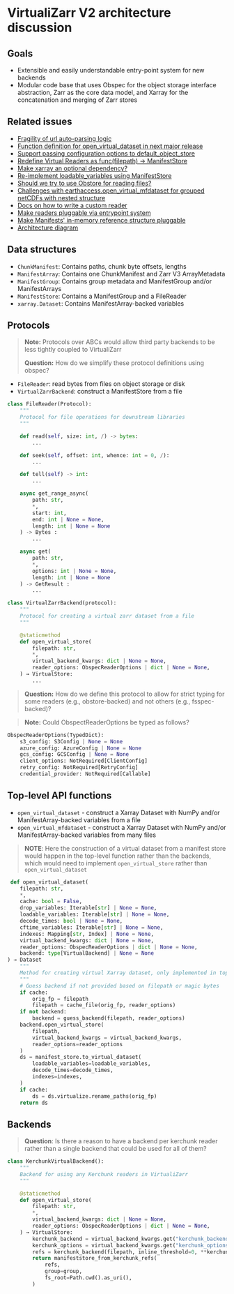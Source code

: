 # VirtualiZarr V2 architecture discussion

## Goals

- Extensible and easily understandable entry-point system for new backends
- Modular code base that uses Obspec for the object storage interface abstraction, Zarr as the core data model, and Xarray for the concatenation and merging of Zarr stores

## Related issues

- [Fragility of url auto-parsing logic](https://github.com/zarr-developers/VirtualiZarr/issues/561)
- [Function definition for open_virtual_dataset in next major release](https://github.com/zarr-developers/VirtualiZarr/issues/553)
- [Support passing configuration options to default_object_store](https://github.com/zarr-developers/VirtualiZarr/issues/559)
- [Redefine Virtual Readers as func(filepath) -> ManifestStore](https://github.com/zarr-developers/VirtualiZarr/issues/498)
- [Make xarray an optional dependency?](https://github.com/zarr-developers/VirtualiZarr/issues/521)
- [Re-implement loadable_variables using ManifestStore ](https://github.com/zarr-developers/VirtualiZarr/issues/473)
- [Should we try to use Obstore for reading files?](https://github.com/zarr-developers/VirtualiZarr/issues/476)
- [Challenges with earthaccess.open_virtual_mfdataset for grouped netCDFs with nested structure](https://github.com/zarr-developers/VirtualiZarr/issues/487)
- [Docs on how to write a custom reader](https://github.com/zarr-developers/VirtualiZarr/issues/452)
- [Make readers pluggable via entrypoint system](https://github.com/zarr-developers/VirtualiZarr/issues/245)
- [Make Manifests' in-memory reference structure pluggable](https://github.com/zarr-developers/VirtualiZarr/issues/246)
- [Architecture diagram](https://github.com/zarr-developers/VirtualiZarr/issues/225)

## Data structures

- `ChunkManifest`: Contains paths, chunk byte offsets, lengths
- `ManifestArray`: Contains one ChunkManifest and Zarr V3 ArrayMetadata
- `ManifestGroup`: Contains group metadata and ManifestGroup and/or ManifestArrays
- `ManifestStore`: Contains a ManifestGroup and a FileReader
- `xarray.Dataset`: Contains ManifestArray-backed variables

## Protocols

> **Note:** Protocols over ABCs would allow third party backends to be less tightly coupled to VirtualiZarr
>
> **Question:** How do we simplify these protocol definitions using obspec?

- `FileReader`: read bytes from files on object storage or disk
- `VirtualZarrBackend`: construct a ManifestStore from a file

```python
class FileReader(Protocol):
    """
    Protocol for file operations for downstream libraries
    """

    def read(self, size: int, /) -> bytes:
        ...

    def seek(self, offset: int, whence: int = 0, /):
        ...

    def tell(self) -> int:
        ...

    async get_range_async(
        path: str,
        *,
        start: int,
        end: int | None = None,
        length: int | None = None
    ) -> Bytes :
        ...

    async get(
        path: str,
        *,
        options: int | None = None,
        length: int | None = None
    ) -> GetResult :
        ...

```


```python
class VirtualZarrBackend(protocol):
    """
    Protocol for creating a virtual zarr dataset from a file
    """

    @staticmethod
    def open_virtual_store(
        filepath: str,
        *,
        virtual_backend_kwargs: dict | None = None,
        reader_options: ObspecReaderOptions | dict | None = None,
    ) → VirtualStore:
        ...
```

> **Question:** How do we define this protocol to allow for strict typing for some readers (e.g., obstore-backed) and not others (e.g., fsspec-backed)?

> **Note:** Could ObspectReaderOptions be typed as follows?

```python
ObspecReaderOptions(TypedDict):
    s3_config: S3Config | None = None
    azure_config: AzureConfig | None = None
    gcs_config: GCSConfig | None = None
    client_options: NotRequired[ClientConfig]
    retry_config: NotRequired[RetryConfig]
    credential_provider: NotRequired[Callable]
```
## Top-level API functions

- `open_virtual_dataset` - construct a Xarray Dataset with NumPy and/or ManifestArray-backed variables from a file
- `open_virtual_mfdataset` - construct a Xarray Dataset with NumPy and/or ManifestArray-backed variables from many files

> **NOTE**: Here the construction of a virtual dataset from a manifest store would happen in the top-level function rather than the backends, which would need to implement `open_virtual_store` rather than `open_virtual_dataset`

```python
 def open_virtual_dataset(
    filepath: str,
    *,
    cache: bool = False,
    drop_variables: Iterable[str] | None = None,
    loadable_variables: Iterable[str] | None = None,
    decode_times: bool | None = None,
    cftime_variables: Iterable[str] | None = None,
    indexes: Mapping[str, Index] | None = None,
    virtual_backend_kwargs: dict | None = None,
    reader_options: ObspecReaderOptions | dict | None = None,
    backend: type[VirtualBackend] | None = None
) → Dataset
    """
    Method for creating virtual Xarray dataset, only implemented in top level API
    """
    # Guess backend if not provided based on filepath or magic bytes
    if cache:
        orig_fp = filepath
        filepath = cache_file(orig_fp, reader_options)
    if not backend:
        backend = guess_backend(filepath, reader_options)
    backend.open_virtual_store(
        filepath,
        virtual_backend_kwargs = virtual_backend_kwargs,
        reader_options=reader_options
    )
    ds = manifest_store.to_virtual_dataset(
        loadable_variables=loadable_variables,
        decode_times=decode_times,
        indexes=indexes,
    )
    if cache:
        ds = ds.virtualize.rename_paths(orig_fp)
    return ds
```

## Backends

> **Question**: Is there a reason to have a backend per kerchunk reader rather than a single backend that could be used for all of them?

```Python
class KerchunkVirtualBackend():
    """
    Backend for using any Kerchunk readers in VirtualiZarr
    """

    @staticmethod
    def open_virtual_store(
        filepath: str,
        *,
        virtual_backend_kwargs: dict | None = None,
        reader_options: ObspecReaderOptions | dict | None = None,
    ) → VirtualStore:
        kerchunk_backend = virtual_backend_kwargs.get("kerchunk_backend")
        kerchunk_options = virtual_backend_kwargs.get("kerchunk_options")
        refs = kerchunk_backend(filepath, inline_threshold=0, **kerchunk_options).translate()
        return manifeststore_from_kerchunk_refs(
            refs,
            group=group,
            fs_root=Path.cwd().as_uri(),
        )
```
